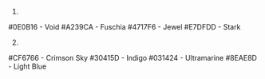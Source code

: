 1.
#0E0B16 - Void
#A239CA - Fuschia
#4717F6 - Jewel
#E7DFDD - Stark

2. 
#CF6766 - Crimson Sky
#30415D - Indigo
#031424 - Ultramarine
#8EAE8D - Light Blue

